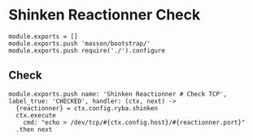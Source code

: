 
# Shinken Reactionner Check

    module.exports = []
    module.exports.push 'masson/bootstrap/'
    module.exports.push require('./').configure

## Check

    module.exports.push name: 'Shinken Reactionner # Check TCP', label_true: 'CHECKED', handler: (ctx, next) ->
      {reactionner} = ctx.config.ryba.shinken
      ctx.execute
        cmd: "echo > /dev/tcp/#{ctx.config.host}/#{reactionner.port}"
      .then next
